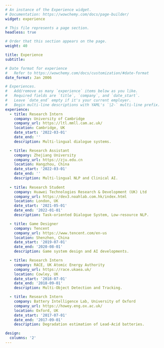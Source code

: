 ```yaml
---
# An instance of the Experience widget.
# Documentation: https://wowchemy.com/docs/page-builder/
widget: experience

# This file represents a page section.
headless: true

# Order that this section appears on the page.
weight: 40

title: Experience
subtitle:

# Date format for experience
#   Refer to https://wowchemy.com/docs/customization/#date-format
date_format: Jan 2006

# Experiences.
#   Add/remove as many `experience` items below as you like.
#   Required fields are `title`, `company`, and `date_start`.
#   Leave `date_end` empty if it's your current employer.
#   Begin multi-line descriptions with YAML's `|2-` multi-line prefix.
experience:
  - title: Research Intern
    company: University of Cambridge
    company_url: https://ltl.mmll.cam.ac.uk/
    location: Cambridge, UK
    date_start: '2022-03-01'
    date_end: ''
    description: Multi-lingual dialogue systems.

  - title: Research Assistant
    company: Zhejiang University
    company_url: https://zju.edu.cn
    location: Hangzhou, China
    date_start: '2022-03-01'
    date_end: ''
    description: Multi-lingual NLP and Clinical AI.
        
  - title: Research Student
    company: Huawei Technologies Research & Development (UK) Ltd
    company_url: https://dev3.noahlab.com.hk/index.html
    location: London, UK
    date_start: '2021-05-01'
    date_end: '2022-01-01'
    description: Task-oriented Dialogue System, Low-resource NLP.

  - title: Game Designer
    company: Tencent
    company_url: https://www.tencent.com/en-us
    location: Shenzhen, China
    date_start: '2019-07-01'
    date_end: '2020-08-01'
    description: Game system design and AI developments.

  - title: Research Intern
    company: RACE, UK Atomic Energy Authority
    company_url: https://race.ukaea.uk/
    location: Cowley, UK
    date_start: '2018-07-01'
    date_end: '2018-09-01'
    description: Multi-Object Detection and Tracking.

  - title: Research Intern
    company: Battery Intelligence Lab, University of Oxford
    company_url: https://howey.eng.ox.ac.uk/
    location: Oxford, UK
    date_start: '2017-07-01'
    date_end: '2017-09-01'
    description: Degradation estimation of Lead-Acid batteries.

design:
  columns: '2'
---
```

